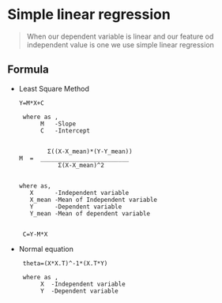 # Simple linear regression 
> When our dependent variable  is  linear  and our feature od independent value is one we use simple linear regression
## Formula 
 - Least Square Method

       Y=M*X+C
        
        where as ,
             M   -Slope
             C   -Intercept
    
    
               Σ((X-X_mean)*(Y-Y_mean)) 
       M  =  _________________________ 
                  Σ(X-X_mean)^2 
             
             
       where as,
          X      -Independent variable 
          X_mean -Mean of Independent variable 
          Y      -Dependent variable 
          Y_mean -Mean of dependent variable 


        C=Y-M*X
     
     
  - Normal equation
         
         theta=(X*X.T)^-1*(X.T*Y)
         
         where as ,
              X  -Independent variable 
              Y  -Dependent variable 
              
